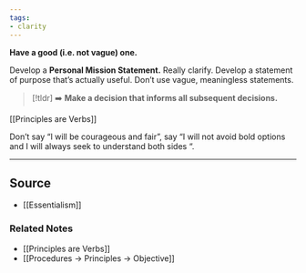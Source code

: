 ```yaml
---
tags:
- clarity
---
```

**Have a good (i.e. not vague) one.**

Develop a **Personal Mission Statement.** Really clarify. Develop a statement of purpose that’s actually useful. Don’t use vague, meaningless statements. 

> [!tldr] ➡️ **Make a decision that informs all subsequent decisions.**

[[Principles are Verbs]]

Don’t say “I will be courageous and fair”, say “I will not avoid bold options and I will always seek to understand both sides “.

---

## Source
- [[Essentialism]]

### Related Notes
- [[Principles are Verbs]]
- [[Procedures → Principles → Objective]]